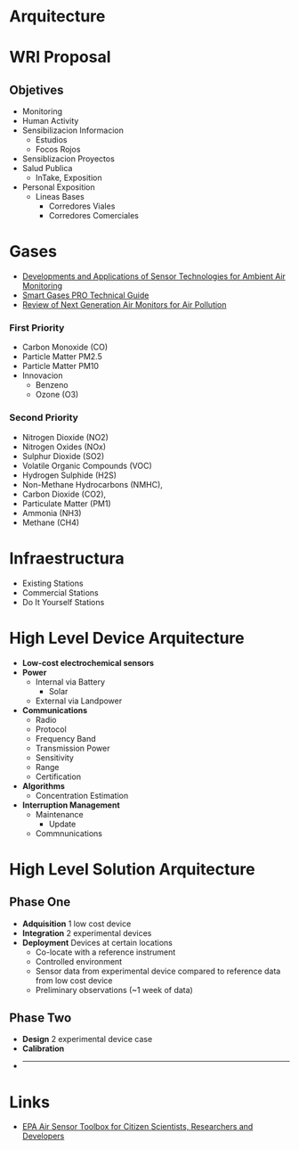 # Arquitecture

# WRI Proposal

## Objetives

- Monitoring
- Human Activity
- Sensibilizacion Informacion
  - Estudios
  - Focos Rojos
- Sensiblizacion Proyectos
- Salud Publica
  - InTake, Exposition
- Personal Exposition
  - Lineas Bases
    - Corredores Viales
    - Corredores Comerciales

# Gases

- [Developments and Applications of Sensor Technologies for Ambient Air Monitoring ](http://www.airmontech.eu/fileadmin/airmontech/user/2012-presentations/Day_2_09h10_MGerboles_26_April_2012.pdf)
- [Smart Gases PRO Technical Guide](http://www.libelium.com/downloads/documentation/gases_sensor_board_pro.pdf)
- [Review of Next Generation Air Monitors for Air Pollution]()

### First Priority

- Carbon Monoxide (CO)
- Particle Matter PM2.5
- Particle Matter PM10
- Innovacion
  - Benzeno
  - Ozone (O3)

### Second Priority

- Nitrogen Dioxide (NO2)
- Nitrogen Oxides (NOx) 
- Sulphur Dioxide (SO2)  
- Volatile Organic Compounds  (VOC)
- Hydrogen Sulphide (H2S)
- Non-Methane Hydrocarbons  (NMHC),  
- Carbon Dioxide (CO2), 
- Particulate Matter (PM1)
- Ammonia (NH3) 
- Methane (CH4) 

# Infraestructura

- Existing Stations
- Commercial Stations
- Do It Yourself Stations

# High Level Device Arquitecture

- __Low-cost electrochemical sensors__
- __Power__
  - Internal via Battery
    - Solar
  - External via Landpower
- __Communications__
  - Radio
  - Protocol
  - Frequency Band
  - Transmission Power
  - Sensitivity
  - Range
  - Certification
- __Algorithms__
  - Concentration Estimation
- __Interruption Management__
  - Maintenance
    - Update
  - Commnunications

# High Level Solution Arquitecture

## Phase One

- __Adquisition__ 1 low cost device
- __Integration__ 2 experimental devices
- __Deployment__ Devices at certain locations
  - Co-locate with a reference instrument
  - Controlled environment
  - Sensor data from experimental device compared to reference data from low cost device
  - Preliminary observations (~1 week of data)

## Phase Two

- __Design__ 2 experimental device case
- __Calibration__ 
- __ __ 

# Links

- [EPA Air Sensor Toolbox for Citizen Scientists, Researchers and Developers](https://www.epa.gov/air-sensor-toolbox)
